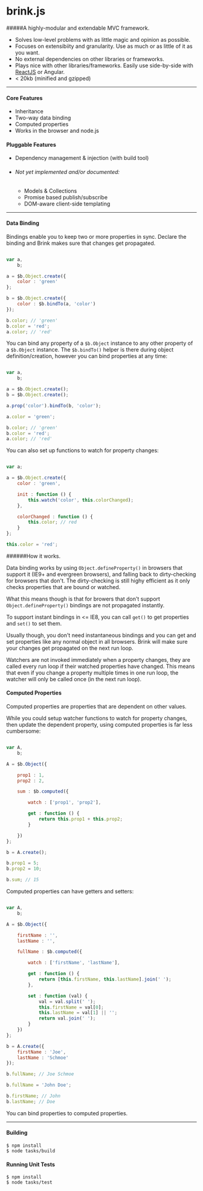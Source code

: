 # brink.js
#####A highly-modular and extendable MVC framework.

- Solves low-level problems with as little magic and opinion as possible.
- Focuses on extensibiity and granularity. Use as much or as little of it as you want.
- No external dependencies on other libraries or frameworks.
- Plays nice with other libraries/frameworks. Easily use side-by-side with <a href="http://jsfiddle.net/gigafied/VkebS/233/" target="_blank">ReactJS</a> or Angular.
- < 20kb (minified and gzipped)

---------------------

#### Core Features

- Inheritance
- Two-way data binding
- Computed properties
- Works in the browser and node.js

#### Pluggable Features

- Dependency management & injection (with build tool)


- ###### Not yet implemented and/or documented:
    - Models & Collections
    - Promise based publish/subscribe
    - DOM-aware client-side templating

-----------------------------

#### Data Binding

Bindings enable you to keep two or more properties in sync.
Declare the binding and Brink makes sure that changes get propagated.

```javascript

var a,
    b;

a = $b.Object.create({
    color : 'green'
};

b = $b.Object.create({
    color : $b.bindTo(a, 'color')
});

b.color; // 'green'
b.color = 'red';
a.color; // 'red'

```
You can bind any property of a `$b.Object` instance to any other property of a `$b.Object` instance.
The `$b.bindTo()` helper is there during object definition/creation, however you can bind properties at any time:

```javascript

var a,
    b;

a = $b.Object.create();
b = $b.Object.create();

a.prop('color').bindTo(b, 'color');

a.color = 'green';

b.color; // 'green'
b.color = 'red';
a.color; // 'red'

````

You can also set up functions to watch for property changes:

```javascript

var a;

a = $b.Object.create({
    color : 'green',

    init : function () {
        this.watch('color', this.colorChanged);
    },

    colorChanged : function () {
        this.color; // red
    }
};

this.color = 'red';

````

######How it works.

Data binding works by using `Object.defineProperty()` in browsers that support it (IE9+ and evergreen browsers), and falling back to dirty-checking for browsers that don't. The dirty-checking is still highy efficient as it only checks properties that are bound or watched.

What this means though is that for browers that don't support `Object.defineProperty()` bindings are not propagated instantly.

To support instant bindings in <= IE8, you can call `get()` to get properties and `set()` to set them.

Usually though, you don't need instantaneous bindings and you can get and set properties like any normal object in all browsers. Brink will make sure your changes get propagated on the next run loop.

Watchers are not invoked immediately when a property changes, they are called every run loop if their watched properties have changed. This means that even if you change a property multiple times in one run loop, the watcher will only be called once (in the next run loop).

#### Computed Properties

Computed properties are properties that are dependent on other values.

While you could setup watcher functions to watch for property changes, then update
the dependent property, using computed properties is far less cumbersome:

```javascript

var A,
    b;

A = $b.Object({

    prop1 : 1,
    prop2 : 2,

    sum : $b.computed({

        watch : ['prop1', 'prop2'],

        get : function () {
            return this.prop1 + this.prop2;
        }

    })
};

b = A.create();

b.prop1 = 5;
b.prop2 = 10;

b.sum; // 15

````

Computed properties can have getters and setters:

```javascript

var A,
    b;

A = $b.Object({

    firstName : '',
    lastName : '',

    fullName : $b.computed({

        watch : ['firstName', 'lastName'],

        get : function () {
            return [this.firstName, this.lastName].join(' ');
        },

        set : function (val) {
            val = val.split(' ');
            this.firstName = val[0];
            this.lastName = val[1] || '';
            return val.join(' ');
        }
    })
};

b = A.create({
    firstName : 'Joe',
    lastName : 'Schmoe'
});

b.fullName; // Joe Schmoe

b.fullName = 'John Doe';

b.firstName; // John
b.lastName; // Doe

````

You can bind properties to computed properties.

----------------------------

#### Building

    $ npm install
    $ node tasks/build

#### Running Unit Tests

    $ npm install
    $ node tasks/test
